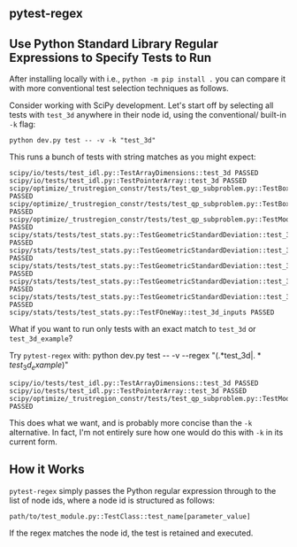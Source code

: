 pytest-regex
------------

Use Python Standard Library Regular Expressions to Specify Tests to Run
-----------------------------------------------------------------------

After installing locally with i.e., `python -m pip install .` you can
compare it with more conventional test selection techniques as follows.

Consider working with SciPy development. Let's start off by selecting
all tests with `test_3d` anywhere in their node id, using the conventional/
built-in `-k` flag:

`python dev.py test -- -v -k "test_3d"`

This runs a bunch of tests with string matches as you might expect:

    scipy/io/tests/test_idl.py::TestArrayDimensions::test_3d PASSED
    scipy/io/tests/test_idl.py::TestPointerArray::test_3d PASSED
    scipy/optimize/_trustregion_constr/tests/test_qp_subproblem.py::TestBoxBoundariesIntersections::test_3d_box_constraints PASSED
    scipy/optimize/_trustregion_constr/tests/test_qp_subproblem.py::TestBoxBoundariesIntersections::test_3d_box_constraints_entire_line PASSED
    scipy/optimize/_trustregion_constr/tests/test_qp_subproblem.py::TestModifiedDogleg::test_3d_example PASSED
    scipy/stats/tests/test_stats.py::TestGeometricStandardDeviation::test_3d_array PASSED
    scipy/stats/tests/test_stats.py::TestGeometricStandardDeviation::test_3d_array_axis_type_tuple PASSED
    scipy/stats/tests/test_stats.py::TestGeometricStandardDeviation::test_3d_array_axis_0 PASSED
    scipy/stats/tests/test_stats.py::TestGeometricStandardDeviation::test_3d_array_axis_1 PASSED
    scipy/stats/tests/test_stats.py::TestGeometricStandardDeviation::test_3d_array_axis_2 PASSED
    scipy/stats/tests/test_stats.py::TestFOneWay::test_3d_inputs PASSED

What if you want to run only tests with an exact match to `test_3d` or
`test_3d_example`?

Try `pytest-regex` with:
    python dev.py test -- -v --regex "(.*test_3d$|.*test_3d_example$)"


    scipy/io/tests/test_idl.py::TestArrayDimensions::test_3d PASSED
    scipy/io/tests/test_idl.py::TestPointerArray::test_3d PASSED
    scipy/optimize/_trustregion_constr/tests/test_qp_subproblem.py::TestModifiedDogleg::test_3d_example PASSED

This does what we want, and is probably more concise than the `-k` alternative. In fact,
I'm not entirely sure how one would do this with `-k` in its current form.

How it Works
------------

`pytest-regex` simply passes the Python regular expression through
to the list of node ids, where a node id is structured as follows:

`path/to/test_module.py::TestClass::test_name[parameter_value]`

If the regex matches the node id, the test is retained and executed.
